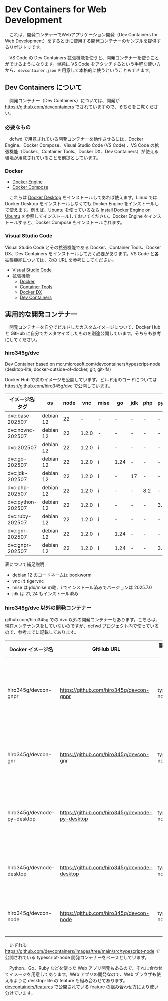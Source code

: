 # Dev Containers for Web Development

　これは、開発コンテナーでWebアプリケーション開発（Dev Containers for Web Development）をするときに使用する開発コンテナーのサンプルを提供するリポジトリです。

　VS Code の Dev Containers 拡張機能を使うと、開発コンテナーを使うことができるようになります。単純に VS Code をアタッチするという手軽な使い方から、`devcontainer.json` を用意して本格的に使うということもできます。

## Dev Containers について

　開発コンテナー（Dev Containers）については、開発が <https://github.com/devcontainers> でされていますので、そちらをご覧ください。

### 必要なもの

　dcfwd で用意されている開発コンテナーを動作させるには、Docker Engine、Docker Compose、Visual Studio Code (VS Code) 、VS Code の拡張機能（Docker、Container Tools、Docker DX、Dev Containers）が使える環境が用意されていることを前提としています。

### Docker

- [Docker Engine](https://docs.docker.com/engine/)
- [Docker Compose](https://docs.docker.com/compose/)

　これらは [Docker Desktop](https://docs.docker.com/desktop/) をインストールしてあれば使えます。Linux では Docker Desktop をインストールしなくても Docker Engine をインストールして使えます。例えば、Ubuntu を使っているなら [Install Docker Engine on Ubuntu](https://docs.docker.com/engine/install/ubuntu/) を参照してインストールしておいてください。Docker Engine をインストールすると、Docker Compose もインストールされます。

### Visual Studio Code

Visual Studio Code とその拡張機能である Docker、Container Tools、Docker DX、Dev Containers をインストールしておく必要があります。VS Code と各拡張機能については、次の URL を参考にしてください。

- [Visual Studio Code](https://code.visualstudio.com/)
- 拡張機能
  - [Docker](https://marketplace.visualstudio.com/items?itemName=ms-azuretools.vscode-docker)
  - [Container Tools](https://marketplace.visualstudio.com/items?itemName=ms-azuretools.vscode-containers)
  - [Docker DX](https://marketplace.visualstudio.com/items?itemName=docker.docker)
  - [Dev Containers](https://marketplace.visualstudio.com/items?itemName=ms-vscode-remote.remote-containers)

## 実用的な開発コンテナー

　開発コンテナーを自分でビルドしたカスタムイメージについて、Docker Hub と GitHub に自分でカスタマイズしたものを別途公開しています。そちらも参考にしてください。

### hiro345g/dvc

Dev Container based on mcr.microsoft.com/devcontainers/typescript-node (desktop-lite, docker-outside-of-docker, git, git-lfs)

Docker Hub で次のイメージを公開しています。ビルド用のコードについては <https://github.com/hiro345g/dvc> で公開しています。

| イメージ名:タグ   | os        | node | vnc   | mise | go   | jdk | php | python | ruby |
| ----------------- | --------- | ---- | ----- | ---- | ---- | --- | --- | ------ | ---- |
| dvc:base-202507   | debian 12 | 22   | -     | -    | -    | -   | -   | -      | -    |
| dvc:novnc-202507  | debian 12 | 22   | 1.2.0 | -    | -    | -   | -   | -      | -    |
| dvc:202507        | debian 12 | 22   | 1.2.0 | i    | -    | -   | -   | -      | -    |
| dvc:go-202507     | debian 12 | 22   | 1.2.0 | i    | 1.24 | -   | -   | -      | -    |
| dvc:jdk-202507    | debian 12 | 22   | 1.2.0 | i    | -    | 17  | -   | -      | -    |
| dvc:php-202507    | debian 12 | 22   | 1.2.0 | i    | -    | -   | 8.2 | -      | -    |
| dvc:python-202507 | debian 12 | 22   | 1.2.0 | i    | -    | -   | -   | 3.12   | -    |
| dvc:ruby-202507   | debian 12 | 22   | 1.2.0 | i    | -    | -   | -   | -      | 3.2  |
| dvc:gnr-202507    | debian 12 | 22   | 1.2.0 | i    | 1.24 | -   | -   | -      | 3.4  |
| dvc:gnpr-202507   | debian 12 | 22   | 1.2.0 | i    | 1.24 | -   | -   | 3.12   | 3.4  |

表について補足説明

- debian 12 のコードネームは bookworm
- vnc は tigervnc
- mise は jdx/mise の略、i でインストール済みでバージョンは 2025.7.0
- jdk は 21, 24 もインストール済み

### hiro345g/dvc 以外の開発コンテナー

github.com/hiro345g での dvc 以外の開発コンテナーもあります。こちらは、現在メンテナンスをしていないのですが、dcfwd プロジェクト内で使っているので、参考までに記載してあります。

| Docker イメージ名 | GitHub URL | 開発コンテナー | features |
|----|----|----|----|
|hiro345g/devcon-gnpr|<https://github.com/hiro345g/devcon-gnpr>| typescript-node | go, python, ruby, desktop-lite, docker-outside-of-docker, git, git-lfs |
|hiro345g/devcon-gnr|<https://github.com/hiro345g/devcon-gnr>| typescript-node | go, ruby, desktop-lite, docker-outside-of-docker, git, git-lfs |
|hiro345g/devnode-py-desktop|<https://github.com/hiro345g/devnode-py-desktop>| typescript-node | python, desktop-lite, docker-outside-of-docker, git, git-lfs |
|hiro345g/devnode-desktop|<https://github.com/hiro345g/devnode-desktop>| typescript-node | desktop-lite, docker-outside-of-docker, git, git-lfs |
|hiro345g/devcon-node|<https://github.com/hiro345g/devcon-node>| typescript-node | docker-outside-of-docker, git, git-lfs |

　いずれも <https://github.com/devcontainers/images/tree/main/src/typescript-node> で公開されている typescript-node 開発コンテナーをベースとしています。

　Python、Go、Ruby などを使った Web アプリ開発もあるので、それに合わせてイメージを用意してあります。Web アプリの開発なので、Web ブラウザも使えるように desktop-lite の feature も組み合わせてあります。
[devcontainers/features](https://github.com/devcontainers/features/tree/main/src) で公開されている feature の組み合わせ方により使い分けています。
